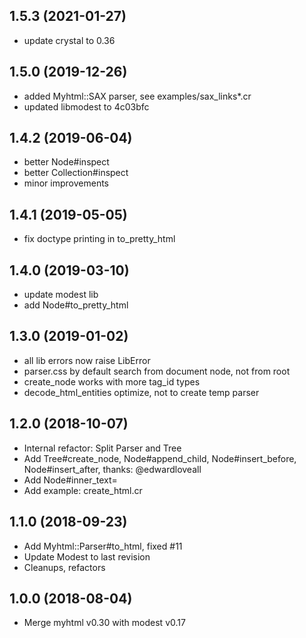 ## 1.5.3 (2021-01-27)
* update crystal to 0.36

## 1.5.0 (2019-12-26)
* added Myhtml::SAX parser, see examples/sax_links*.cr
* updated libmodest to 4c03bfc

## 1.4.2 (2019-06-04)
* better Node#inspect
* better Collection#inspect
* minor improvements

## 1.4.1 (2019-05-05)
* fix doctype printing in to_pretty_html

## 1.4.0 (2019-03-10)
* update modest lib
* add Node#to_pretty_html

## 1.3.0 (2019-01-02)
* all lib errors now raise LibError
* parser.css by default search from document node, not from root
* create_node works with more tag_id types
* decode_html_entities optimize, not to create temp parser

## 1.2.0 (2018-10-07)
* Internal refactor: Split Parser and Tree
* Add Tree#create_node, Node#append_child, Node#insert_before, Node#insert_after, thanks: @edwardloveall
* Add Node#inner_text=
* Add example: create_html.cr

## 1.1.0 (2018-09-23)
* Add Myhtml::Parser#to_html, fixed #11
* Update Modest to last revision
* Cleanups, refactors

## 1.0.0 (2018-08-04)
* Merge myhtml v0.30 with modest v0.17
